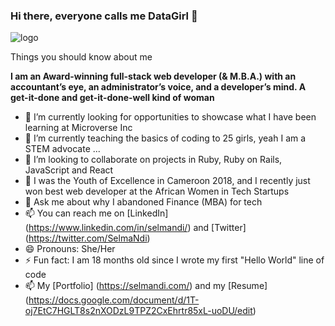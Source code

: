 ### Hi there, everyone calls me DataGirl 👋

<img src="https://pbs.twimg.com/profile_banners/489779486/1607507789/1500x500" alt="logo" />

Things you should know about me

**I am an Award-winning full-stack web developer (& M.B.A.) with an accountant’s eye, an administrator’s voice, and a developer’s mind. A get-it-done and get-it-done-well kind of woman**

- 🔭 I’m currently looking for opportunities to showcase what I have been learning at Microverse Inc
- 🌱 I’m currently teaching the basics of coding to 25 girls, yeah I am a STEM advocate ...
- 👯 I’m looking to collaborate on projects in Ruby, Ruby on Rails, JavaScript and React
- 🤔 I was the Youth of Excellence in Cameroon 2018, and I recently just won best web developer at the African Women in Tech Startups
- 💬 Ask me about why I abandoned Finance (MBA) for tech
- 📫 You can reach me on [LinkedIn] (https://www.linkedin.com/in/selmandi/) and [Twitter] (https://twitter.com/SelmaNdi)
- 😄 Pronouns: She/Her
- ⚡ Fun fact: I am 18 months old since I wrote my first "Hello World" line of code
- 📫 My [Portfolio] (https://selmandi.com/) and my [Resume] (https://docs.google.com/document/d/1T-oj7EtC7HGLT8s2nXODzL9TPZ2CxEhrtr85xL-uoDU/edit)
